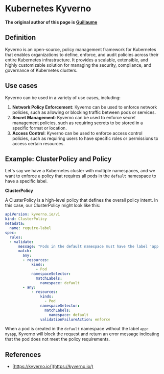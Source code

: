 # Kubernetes Kyverno

**The original author of this page is** [**Guillaume**](https://www.linkedin.com/in/guillaume-chapela-ab4b9a196)

## Definition

Kyverno is an open-source, policy management framework for Kubernetes that enables organizations to define, enforce, and audit policies across their entire Kubernetes infrastructure. It provides a scalable, extensible, and highly customizable solution for managing the security, compliance, and governance of Kubernetes clusters.

## Use cases

Kyverno can be used in a variety of use cases, including:

1. **Network Policy Enforcement**: Kyverno can be used to enforce network policies, such as allowing or blocking traffic between pods or services.
2. **Secret Management**: Kyverno can be used to enforce secret management policies, such as requiring secrets to be stored in a specific format or location.
3. **Access Control**: Kyverno can be used to enforce access control policies, such as requiring users to have specific roles or permissions to access certain resources.

## **Example: ClusterPolicy and Policy**

Let's say we have a Kubernetes cluster with multiple namespaces, and we want to enforce a policy that requires all pods in the `default` namespace to have a specific label.

**ClusterPolicy**

A ClusterPolicy is a high-level policy that defines the overall policy intent. In this case, our ClusterPolicy might look like this:

```yaml
apiVersion: kyverno.io/v1
kind: ClusterPolicy
metadata:
  name: require-label
spec:
  rules:
  - validate:
      message: "Pods in the default namespace must have the label 'app: myapp'"
      match:
        any:
        - resources:
            kinds:
              - Pod
            namespaceSelector:
              matchLabels:
                namespace: default
        - any:
            - resources:
                kinds:
                  - Pod
                namespaceSelector:
                  matchLabels:
                    namespace: default
                validationFailureAction: enforce
```

When a pod is created in the `default` namespace without the label `app: myapp`, Kyverno will block the request and return an error message indicating that the pod does not meet the policy requirements.

## References

* [https://kyverno.io/](https://kyverno.io/)

